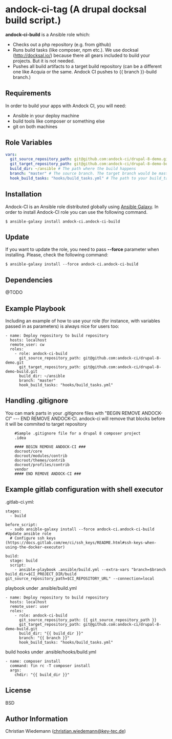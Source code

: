 andock-ci-tag (A drupal docksal build script.)
=========

**andock-ci-build** is a Ansible role which:
* Checks out a php repository (e.g. from github)
* Runs build tasks (like composer, npm etc.). We use docksal (http://docksal.io/) because there all gears included to build your projects. But it is not needed. 
* Pushes all build artifacts to a target build repository (can be a different one like Acquia or the same. Andock CI pushes to {{ branch }}-build branch.)  
  

Requirements
------------

In order to build your apps with Andock CI, you will need:

* Ansible in your deploy machine
* build tools like composer or something else
* git on both machines


Role Variables
--------------

```yaml
vars:
  git_source_repository_path: git@github.com:andock-ci/drupal-8-demo.git # The source repository 
  git_target_repository_path: git@github.com:andock-ci/drupal-8-demo-build.git # The target repository. Can be the same repository as the source repository 
  build_dir: ~/ansible # The path where the build happens
  branch: "master" # The source branch. The target branch would be master-build
  hook_build_tasks: "hooks/build_tasks.yml" # The path to your build_tasks hook file
```

Installation
------------

Andock-CI is an Ansible role distributed globally using [Ansible Galaxy](https://galaxy.ansible.com/). In order to install Andock-CI role you can use the following command.

```
$ ansible-galaxy install andock-ci.andock-ci-build
```

Update
------

If you want to update the role, you need to pass **--force** parameter when installing. Please, check the following command:

```
$ ansible-galaxy install --force andock-ci.andock-ci-build
```

Dependencies
------------

@TODO

Example Playbook
----------------

Including an example of how to use your role (for instance, with variables passed in as parameters) is always nice for users too:

    - name: Deploy repository to build repository
      hosts: localhost
      remote_user: cw
      roles:
        - role: andock-ci-build
          git_source_repository_path: git@github.com:andock-ci/drupal-8-demo.git
          git_target_repository_path: git@github.com:andock-ci/drupal-8-demo-build.git
          build_dir: ~/ansible
          branch: "master"
          hook_build_tasks: "hooks/build_tasks.yml"


Handling .gitignore 
----------------

You can mark parts in your .gitignore files with "BEGIN REMOVE ANDOCK-CI" --- END REMOVE ANDOCK-CI.
andock-ci will remove that blocks before it will be commited to target repository
 

        #Sample .gitignore file for a drupal 8 composer project
        .idea
        
        #### BEGIN REMOVE ANDOCK-CI ###
        docroot/core
        docroot/modules/contrib
        docroot/themes/contrib
        docroot/profiles/contrib
        vendor
        #### END REMOVE ANDOCK-CI ###

Example gitlab configuration with shell executor 
----------------
.gitlab-ci.yml:

    stages:
      - build
    
    before_script:
      - sudo ansible-galaxy install --force andock-ci.andock-ci-build #Update ansible role
      # Configure ssh keys (https://docs.gitlab.com/ee/ci/ssh_keys/README.html#ssh-keys-when-using-the-docker-executor)
    
    build:
      stage: build
      script:
        - ansible-playbook .ansible/build.yml --extra-vars "branch=$branch build_dir=$CI_PROJECT_DIR/build git_source_repository_path=$CI_REPOSITORY_URL" --connection=local

playbook under .ansible/build.yml

    - name: Deploy repository to build repository
      hosts: localhost
      remote_user: user
      roles:
        - role: andock-ci-build
          git_source_repository_path: {{ git_source_repository_path }}
          git_target_repository_path: git@github.com:andock-ci/drupal-8-demo-build.git
          build_dir: "{{ build_dir }}"
          branch: "{{ branch }}"
          hook_build_tasks: "hooks/build_tasks.yml"

build hooks under .ansible/hooks/build.yml

    - name: composer install
      command: fin rc -T composer install
      args:
        chdir: "{{ build_dir }}"


License
-------

BSD

Author Information
------------------

Christian Wiedemann (christian.wiedemann@key-tec.de)
